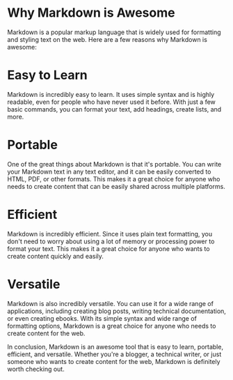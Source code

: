 # Why Markdown is Awesome
Markdown is a popular markup language that is widely used for formatting and styling text on the web. Here are a few reasons why Markdown is awesome:

# Easy to Learn
Markdown is incredibly easy to learn. It uses simple syntax and is highly readable, even for people who have never used it before. With just a few basic commands, you can format your text, add headings, create lists, and more.

# Portable
One of the great things about Markdown is that it's portable. You can write your Markdown text in any text editor, and it can be easily converted to HTML, PDF, or other formats. This makes it a great choice for anyone who needs to create content that can be easily shared across multiple platforms.

# Efficient
Markdown is incredibly efficient. Since it uses plain text formatting, you don't need to worry about using a lot of memory or processing power to format your text. This makes it a great choice for anyone who wants to create content quickly and easily.

# Versatile
Markdown is also incredibly versatile. You can use it for a wide range of applications, including creating blog posts, writing technical documentation, or even creating ebooks. With its simple syntax and wide range of formatting options, Markdown is a great choice for anyone who needs to create content for the web.

In conclusion, Markdown is an awesome tool that is easy to learn, portable, efficient, and versatile. Whether you're a blogger, a technical writer, or just someone who wants to create content for the web, Markdown is definitely worth checking out.